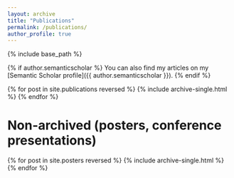 ```yaml
---
layout: archive
title: "Publications"
permalink: /publications/
author_profile: true
---
```


{% include base_path %}

{% if author.semanticscholar %}
  You can also find my articles on my [Semantic Scholar profile]({{ author.semanticscholar }}).
{% endif %}

{% for post in site.publications reversed %}
  {% include archive-single.html %}
{% endfor %}

# Non-archived (posters, conference presentations)

{% for post in site.posters reversed %}
  {% include archive-single.html %}
{% endfor %}